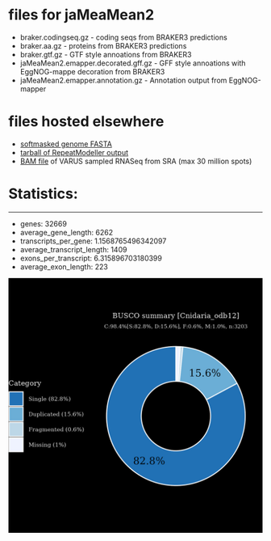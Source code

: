 # files for jaMeaMean2

* braker.codingseq.gz - coding seqs from BRAKER3 predictions
* braker.aa.gz - proteins from BRAKER3 predictions
* braker.gtf.gz - GTF style annoations from BRAKER3
* jaMeaMean2.emapper.decorated.gff.gz - GFF style annoations with EggNOG-mappe decoration from BRAKER3
* jaMeaMean2.emapper.annotation.gz - Annotation output from EggNOG-mapper

# files hosted elsewhere
* [softmasked genome FASTA](https://asg_hubs.cog.sanger.ac.uk/jaMeaMean2/jaMeaMean2.fa.masked)
* [tarball of RepeatModeller output](https://asg_hubs.cog.sanger.ac.uk/jaMeaMean2/jaMeaMean2.tar.xz)
* [BAM file](https://asg_hubs.cog.sanger.ac.uk/jaMeaMean2/VARUS_modified.bam) of VARUS sampled RNASeq from SRA (max 30 million spots)

# Statistics:

---
 * genes: 32669
 * average_gene_length: 6262
 * transcripts_per_gene: 1.1568765496342097
 * average_transcript_length: 1409
 * exons_per_transcript: 6.315896703180399
 * average_exon_length: 223


![Plot of BUSCO results](jaMeaMean2_busco.jpeg)


